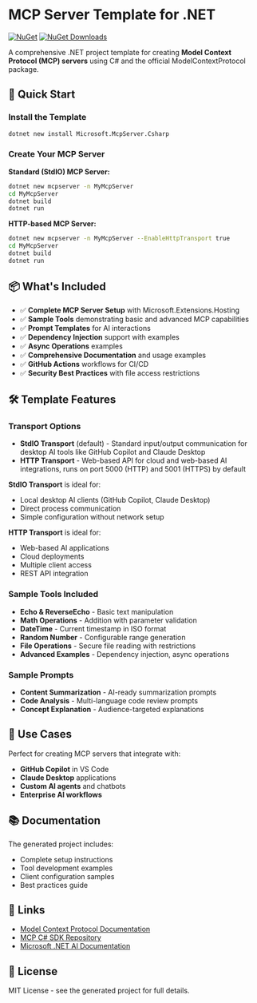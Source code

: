 # MCP Server Template for .NET

[![NuGet](https://img.shields.io/nuget/v/Microsoft.McpServer.Csharp.svg)](https://www.nuget.org/packages/Microsoft.McpServer.Csharp/)
[![NuGet Downloads](https://img.shields.io/nuget/dt/Microsoft.McpServer.Csharp.svg)](https://www.nuget.org/packages/Microsoft.McpServer.Csharp/)

A comprehensive .NET project template for creating **Model Context Protocol (MCP) servers** using C# and the official ModelContextProtocol package.

## 🚀 Quick Start

### Install the Template

```bash
dotnet new install Microsoft.McpServer.Csharp
```

### Create Your MCP Server

**Standard (StdIO) MCP Server:**

```bash
dotnet new mcpserver -n MyMcpServer
cd MyMcpServer
dotnet build
dotnet run
```

**HTTP-based MCP Server:**

```bash
dotnet new mcpserver -n MyMcpServer --EnableHttpTransport true
cd MyMcpServer
dotnet build
dotnet run
```

## 📦 What's Included

- ✅ **Complete MCP Server Setup** with Microsoft.Extensions.Hosting
- ✅ **Sample Tools** demonstrating basic and advanced MCP capabilities
- ✅ **Prompt Templates** for AI interactions
- ✅ **Dependency Injection** support with examples
- ✅ **Async Operations** examples
- ✅ **Comprehensive Documentation** and usage examples
- ✅ **GitHub Actions** workflows for CI/CD
- ✅ **Security Best Practices** with file access restrictions

## 🛠 Template Features

### Transport Options

- **StdIO Transport** (default) - Standard input/output communication for desktop AI tools like GitHub Copilot and Claude Desktop
- **HTTP Transport** - Web-based API for cloud and web-based AI integrations, runs on port 5000 (HTTP) and 5001 (HTTPS) by default

**StdIO Transport** is ideal for:

- Local desktop AI clients (GitHub Copilot, Claude Desktop)
- Direct process communication
- Simple configuration without network setup

**HTTP Transport** is ideal for:

- Web-based AI applications
- Cloud deployments
- Multiple client access
- REST API integration

### Sample Tools Included

- **Echo & ReverseEcho** - Basic text manipulation
- **Math Operations** - Addition with parameter validation
- **DateTime** - Current timestamp in ISO format
- **Random Number** - Configurable range generation
- **File Operations** - Secure file reading with restrictions
- **Advanced Examples** - Dependency injection, async operations

### Sample Prompts

- **Content Summarization** - AI-ready summarization prompts
- **Code Analysis** - Multi-language code review prompts
- **Concept Explanation** - Audience-targeted explanations

## 🎯 Use Cases

Perfect for creating MCP servers that integrate with:

- **GitHub Copilot** in VS Code
- **Claude Desktop** applications
- **Custom AI agents** and chatbots
- **Enterprise AI workflows**

## 📚 Documentation

The generated project includes:

- Complete setup instructions
- Tool development examples
- Client configuration samples
- Best practices guide

## 🔗 Links

- [Model Context Protocol Documentation](https://modelcontextprotocol.io/)
- [MCP C# SDK Repository](https://github.com/modelcontextprotocol/csharp-sdk)
- [Microsoft .NET AI Documentation](https://learn.microsoft.com/en-us/dotnet/ai/get-started-mcp)

## 📄 License

MIT License - see the generated project for full details.
